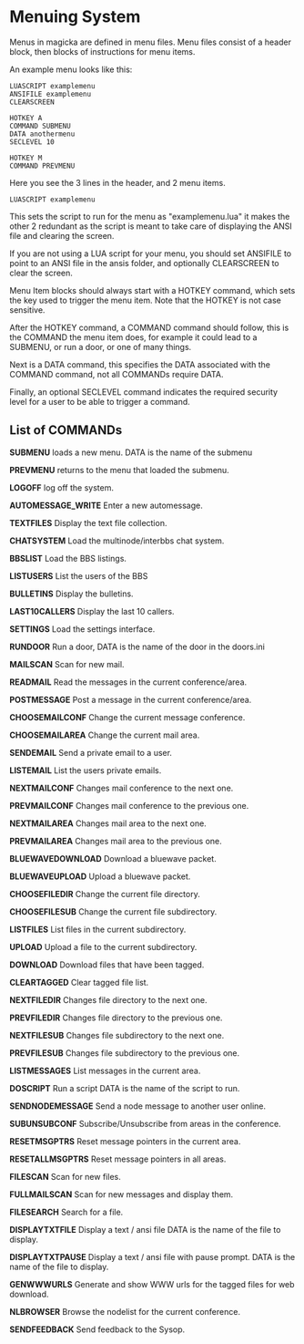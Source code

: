 # Menuing System

Menus in magicka are defined in menu files. Menu files consist of a header block, then blocks of instructions for menu items.

An example menu looks like this:

    LUASCRIPT examplemenu
    ANSIFILE examplemenu
    CLEARSCREEN

    HOTKEY A
    COMMAND SUBMENU
    DATA anothermenu
    SECLEVEL 10

    HOTKEY M
    COMMAND PREVMENU

Here you see the 3 lines in the header, and 2 menu items. 

    LUASCRIPT examplemenu

This sets the script to run for the menu as "examplemenu.lua" it makes the other 2 redundant as the script is meant to take care of displaying the ANSI file and clearing the screen.

If you are not using a LUA script for your menu, you should set ANSIFILE to point to an ANSI file in the ansis folder, and optionally CLEARSCREEN to clear the screen.

Menu Item blocks should always start with a HOTKEY command, which sets the key used to trigger the menu item. Note that the HOTKEY is not case sensitive.

After the HOTKEY command, a COMMAND command should follow, this is the COMMAND the menu item does, for example it could lead to a SUBMENU, or run a door, or one of many things.

Next is a DATA command, this specifies the DATA associated with the COMMAND command, not all COMMANDs require DATA.

Finally, an optional SECLEVEL command indicates the required security level for a user to be able to trigger a command.

## List of COMMANDs

**SUBMENU** loads a new menu. DATA is the name of the submenu

**PREVMENU** returns to the menu that loaded the submenu.

**LOGOFF** log off the system.

**AUTOMESSAGE_WRITE** Enter a new automessage.

**TEXTFILES** Display the text file collection.

**CHATSYSTEM** Load the multinode/interbbs chat system.

**BBSLIST** Load the BBS listings.

**LISTUSERS** List the users of the BBS

**BULLETINS** Display the bulletins.

**LAST10CALLERS** Display the last 10 callers.

**SETTINGS** Load the settings interface.

**RUNDOOR** Run a door, DATA is the name of the door in the doors.ini

**MAILSCAN** Scan for new mail.

**READMAIL** Read the messages in the current conference/area.

**POSTMESSAGE** Post a message in the current conference/area.

**CHOOSEMAILCONF** Change the current message conference.

**CHOOSEMAILAREA** Change the current mail area.

**SENDEMAIL** Send a private email to a user.

**LISTEMAIL** List the users private emails.

**NEXTMAILCONF** Changes mail conference to the next one.

**PREVMAILCONF** Changes mail conference to the previous one.

**NEXTMAILAREA** Changes mail area to the next one.

**PREVMAILAREA** Changes mail area to the previous one.

**BLUEWAVEDOWNLOAD** Download a bluewave packet.

**BLUEWAVEUPLOAD** Upload a bluewave packet.

**CHOOSEFILEDIR** Change the current file directory.

**CHOOSEFILESUB** Change the current file subdirectory.

**LISTFILES** List files in the current subdirectory.

**UPLOAD** Upload a file to the current subdirectory.

**DOWNLOAD** Download files that have been tagged.

**CLEARTAGGED** Clear tagged file list.

**NEXTFILEDIR** Changes file directory to the next one.

**PREVFILEDIR** Changes file directory to the previous one.

**NEXTFILESUB** Changes file subdirectory to the next one.

**PREVFILESUB** Changes file subdirectory to the previous one.

**LISTMESSAGES** List messages in the current area.

**DOSCRIPT** Run a script DATA is the name of the script to run.

**SENDNODEMESSAGE** Send a node message to another user online.

**SUBUNSUBCONF** Subscribe/Unsubscribe from areas in the conference.

**RESETMSGPTRS** Reset message pointers in the current area.

**RESETALLMSGPTRS** Reset message pointers in all areas.

**FILESCAN** Scan for new files.

**FULLMAILSCAN** Scan for new messages and display them.

**FILESEARCH** Search for a file.

**DISPLAYTXTFILE** Display a text / ansi file DATA is the name of the file to display.

**DISPLAYTXTPAUSE** Display a text / ansi file with pause prompt. DATA is the name of the file to display.

**GENWWWURLS** Generate and show WWW urls for the tagged files for web download.

**NLBROWSER** Browse the nodelist for the current conference.

**SENDFEEDBACK** Send feedback to the Sysop.
